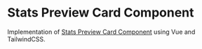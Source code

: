 # Stats Preview Card Component
Implementation of [Stats Preview Card Component](https://www.frontendmentor.io/challenges/stats-preview-card-component-8JqbgoU62) using Vue and TailwindCSS.